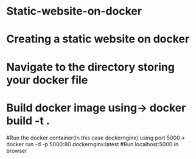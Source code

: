 # Static-website-on-docker
# Creating a static website on docker 
# Navigate to the directory storing your docker file 
# Build docker image using->  docker build -t <name of container you want to give> . 
#Run the docker container(In this case dockernginx) using port 5000->  docker run -d -p 5000:80 dockernginx:latest
#Run localhost:5000 in browser
